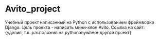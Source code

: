 # Avito_project
Учебный проект написанный на Python с использованием фреймворка Django. Цель проекта - написать мини-клон Avito.
Ссылка на сайт: {удалил, т.к. расположил на pythonanywhere другой проект}
